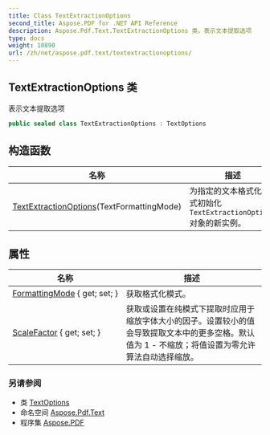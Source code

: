 ```yaml
---
title: Class TextExtractionOptions
second_title: Aspose.PDF for .NET API Reference
description: Aspose.Pdf.Text.TextExtractionOptions 类。表示文本提取选项
type: docs
weight: 10890
url: /zh/net/aspose.pdf.text/textextractionoptions/
---
```

## TextExtractionOptions 类

表示文本提取选项

```csharp
public sealed class TextExtractionOptions : TextOptions
```

## 构造函数

| 名称 | 描述 |
| --- | --- |
| [TextExtractionOptions](textextractionoptions/)(TextFormattingMode) | 为指定的文本格式化模式初始化 `TextExtractionOptions` 对象的新实例。 |

## 属性

| 名称 | 描述 |
| --- | --- |
| [FormattingMode](../../aspose.pdf.text/textextractionoptions/formattingmode/) { get; set; } | 获取格式化模式。 |
| [ScaleFactor](../../aspose.pdf.text/textextractionoptions/scalefactor/) { get; set; } | 获取或设置在纯模式下提取时应用于缩放字体大小的因子。设置较小的值会导致提取文本中的更多空格。默认值为 1 - 不缩放；将值设置为零允许算法自动选择缩放。 |

### 另请参阅

* 类 [TextOptions](../textoptions/)
* 命名空间 [Aspose.Pdf.Text](../../aspose.pdf.text/)
* 程序集 [Aspose.PDF](../../)